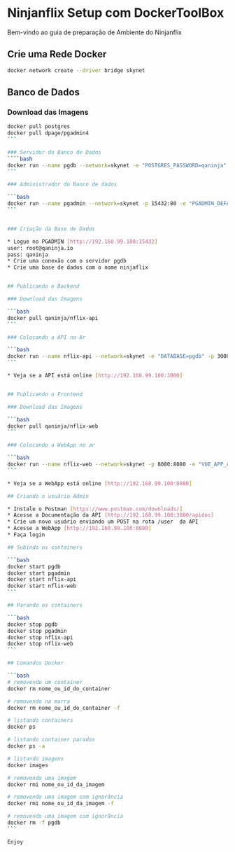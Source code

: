 # Ninjanflix Setup com DockerToolBox

Bem-vindo ao guia de preparação de Ambiente do Ninjanflix

## Crie uma Rede Docker

```bash
docker network create --driver bridge skynet
````

## Banco de Dados

### Download das Imagens
````bash
docker pull postgres
docker pull dpage/pgadmin4
```

### Servidor do Banco de Dados
````bash
docker run --name pgdb --network=skynet -e "POSTGRES_PASSWORD=qaninja" -p 5432:5432 -v var/lib/postgresql/data -d postgres
```

### Administrador do Banco de dados

```bash
docker run --name pgadmin --network=skynet -p 15432:80 -e "PGADMIN_DEFAULT_EMAIL=root@qaninja.io" -e "PGADMIN_DEFAULT_PASSWORD=qaninja" -d dpage/pgadmin4
```


### Criação da Base de Dados

* Logue no PGADMIN [http://192.168.99.100:15432]
user: root@qaninja.io
pass: qaninja
* Crie uma conexão com o servidor pgdb
* Crie uma base de dados com o nome ninjaflix


## Publicando o Backend

### Download das Imagens

```bash
docker pull qaninja/nflix-api
```

### Colocando a API no Ar

```bash
docker run --name nflix-api --network=skynet -e "DATABASE=pgdb" -p 3000:3000 -d qaninja/nflix-api
```

* Veja se a API está online [http://192.168.99.100:3000]


## Publicando o Frontend

### Download das Imagens

```bash
docker pull qaninja/nflix-web
```

### Colocando a WebApp no ar 

```bash
docker run --name nflix-web --network=skynet -p 8080:8080 -e "VUE_APP_API=http://localhost:3000.100:3000" -d qaninja/nflix-web
```

* Veja se a WebApp está online [http://192.168.99.100:8080]

## Criando o usuário Admin

* Instale o Postman [https://www.postman.com/downloads/]
* Acesse a Documentação da API [http://192.168.99.100:3000/apidoc]
* Crie um novo usuário enviando um POST na rota /user  da API
* Acesse a WebApp [http://192.168.99.100:8080]
* Faça login

## Subindo os containers

```bash
docker start pgdb
docker start pgadmin
docker start nflix-api
docker start nflix-web
```

## Parando os containers

```bash
docker stop pgdb
docker stop pgadmin
docker stop nflix-api
docker stop nflix-web
```

## Comandos Docker

```bash
# removendo um container
docker rm nome_ou_id_do_container

# removendo na marra
docker rm nome_ou_id_do_container -f

# listando containers
docker ps

# listando container parados
docker ps -a

# listando imagens
docker images

# removendo uma imagem
docker rmi nome_ou_id_da_imagem

# removendo uma imagem com ignorância
docker rmi nome_ou_id_da_imagem -f

# removendo uma imagem com ignorância
docker rm -f pgdb
```

Enjoy